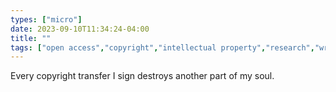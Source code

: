 ```yaml
---
types: ["micro"]
date: 2023-09-10T11:34:24-04:00
title: ""
tags: ["open access","copyright","intellectual property","research","writing","publication"]
---
```

Every copyright transfer I sign destroys another part of my soul.
